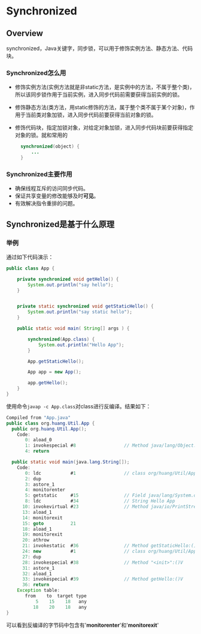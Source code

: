 # Synchronized

## Overview

synchronized，Java关键字，同步锁，可以用于修饰实例方法、静态方法、代码块。

### Synchronized怎么用

- 修饰实例方法(实例方法就是非static方法，是实例中的方法，不属于整个类)，所以该同步锁作用于当前实例，进入同步代码前需要获得当前实例的锁。
- 修饰静态方法(类方法，用static修饰的方法，属于整个类不属于某个对象)，作用于当前类对象加锁，进入同步代码前要获得当前对象的锁。
- 修饰代码块，指定加锁对象，对给定对象加锁，进入同步代码块前要获得指定对象的锁。就和常用的

  ```java
    synchronized(object) {
        ...
    }
  ```

### Synchronized主要作用

- 确保线程互斥的访问同步代码。
- 保证共享变量的修改能够及时**可见**。
- 有效解决指令重排的问题。

## Synchronized是基于什么原理

### 举例

通过如下代码演示：

```java
public class App {

    private synchronized void getHello() {
        System.out.println("say hello");
    }


    private static synchronized void getStaticHello() {
        System.out.println("say static hello");
    }

    public static void main( String[] args ) {

        synchronized(App.class) {
            System.out.println("Hello App");
        }

        App.getStaticHello();

        App app = new App();

        app.getHello();
    }
}

```

使用命令`javap -c App.class`对class进行反编译。结果如下：

```java
Compiled from "App.java"
public class org.huang.Util.App {
  public org.huang.Util.App();
    Code:
       0: aload_0
       1: invokespecial #8                  // Method java/lang/Object."<init>":()V
       4: return

  public static void main(java.lang.String[]);
    Code:
       0: ldc           #1                  // class org/huang/Util/App
       2: dup
       3: astore_1
       4: monitorenter
       5: getstatic     #15                 // Field java/lang/System.out:Ljava/io/PrintStream;
       8: ldc           #34                 // String Hello App
      10: invokevirtual #23                 // Method java/io/PrintStream.println:(Ljava/lang/String;)V
      13: aload_1
      14: monitorexit
      15: goto          21
      18: aload_1
      19: monitorexit
      20: athrow
      21: invokestatic  #36                 // Method getStaticHello:()V
      24: new           #1                  // class org/huang/Util/App
      27: dup
      28: invokespecial #38                 // Method "<init>":()V
      31: astore_1
      32: aload_1
      33: invokespecial #39                 // Method getHello:()V
      36: return
    Exception table:
       from    to  target type
           5    15    18   any
          18    20    18   any
}
```

可以看到反编译的字节码中包含有'**monitorenter**'和'**monitorexit**'
